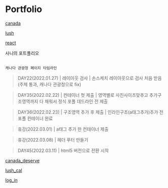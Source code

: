 # Portfolio

[canada](http://sanynote.github.io/Portfolio/canada/index.html)

[lush](http://sanynote.github.io/Portfolio/lush/index.html)

[react](http://sanynote.github.io/Portfolio/react/react.html)




사니의 포트폴리오
```

캐나다 관광청 페이지 타임라인
```

>DAY22(2022.01.27) | 레이아웃 검사 | 손스케치 레이아웃으로 검사 처음 받음 (주제 통과, 캐나다 관광청으로 fix)

>DAY35(2022.02.22) | 컨테이너 첫 제출 | 영역별로 사진사이즈맞추고 추가구조영역까지 다 채워서 정식 포폴 데드라인 전 제출

>DAY36(2022.02.23) | 구조영역 추가 후 제출 | 인라인구조(a태그추가)추가 전 포폴 컨테이너 완료

>휴강(2022.03.01) | a태그 추가 한 컨테이너 제출

>휴강(2022.03.08) | 헤더 푸터 만들기 

>DAY45(2022.03.11) | html5 버전으로 전환 시작


[canada_deserve](http://sanynote.github.io/Portfolio/canada/deserve.html)


[lush_cal](http://sanynote.github.io/Portfolio/lush/cal.html)


[log_in](http://sanynote.github.io/Portfolio/marry/log_in.html)
